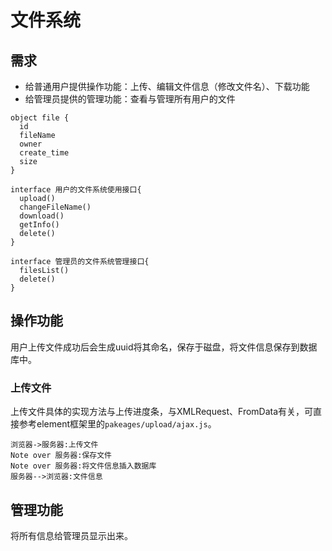 
# 文件系统
## 需求
- 给普通用户提供操作功能：上传、编辑文件信息（修改文件名）、下载功能
- 给管理员提供的管理功能：查看与管理所有用户的文件
```puml
object file {
  id
  fileName
  owner
  create_time
  size
}

interface 用户的文件系统使用接口{
  upload()
  changeFileName()
  download()
  getInfo()
  delete()
}

interface 管理员的文件系统管理接口{
  filesList()
  delete()
}
```

## 操作功能
用户上传文件成功后会生成uuid将其命名，保存于磁盘，将文件信息保存到数据库中。
### 上传文件
上传文件具体的实现方法与上传进度条，与XMLRequest、FromData有关，可直接参考element框架里的`pakeages/upload/ajax.js`。
```sequence
浏览器->服务器:上传文件
Note over 服务器:保存文件
Note over 服务器:将文件信息插入数据库
服务器-->浏览器:文件信息
```
## 管理功能
将所有信息给管理员显示出来。